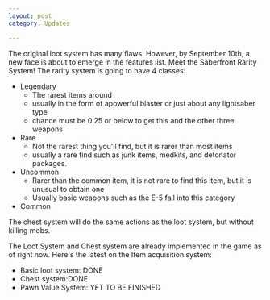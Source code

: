 ```yaml
---
layout: post
category: Updates

---
```


The original loot system has many flaws. However, by September 10th, a new face is about to emerge in the features list. Meet the Saberfront Rarity System! The rarity system is going to have 4 classes:

- Legendary
  - The rarest items around
  - usually in the form of apowerful blaster or just about any lightsaber type
  - chance must be 0.25 or below to get this and the other three weapons
- Rare
   - Not the rarest thing you'll find, but it is rarer than most items
   - usually a rare find such as junk items, medkits, and detonator packages.
- Uncommon
   - Rarer than the common item, it is not rare to find this item, but it is unusual to obtain one
   - Usually basic weapons such as the E-5 fall into this category
- Common

The chest system will do the same actions as the loot system, but without killing mobs.

The Loot System and Chest system are already implemented in the game as of right now. Here's the latest on the Item acquisition system:

- Basic loot system: DONE
- Chest system:DONE
- Pawn Value System: YET TO BE FINISHED
